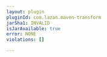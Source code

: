 ```yaml
---
layout: plugin
pluginId: com.lazan.maven-transform
jarSha1: INVALID
isJarAvailable: true
error: NONE
violations: []

---
```

